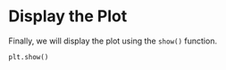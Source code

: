 # Display the Plot

Finally, we will display the plot using the `show()` function.

```python
plt.show()
```
